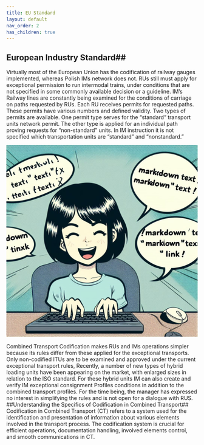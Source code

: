```yaml
---
title: EU Standard
layout: default
nav_order: 2
has_children: true
---
```


## European Industry Standard##

Virtually most of the European Union has the codification of railway gauges implemented, whereas Polish IMs network does not. RUs still must apply for exceptional permission to run intermodal trains, under conditions that are not specified in some commonly available decision or a guideline. IM’s Railway lines are constantly being examined for the conditions of carriage on paths requested by RUs. Each RU receives permits for requested paths. These permits have various numbers and defined validity. Two types of permits are available. One permit type serves for the “standard” transport units network permit. The other type is applied for an individual path proving requests for “non-standard” units. In IM instruction it is not specified which transportation units are “standard” and “nonstandard.”

![Image](../images/Girl-computer.jpg)

Combined Transport Codification makes RUs and IMs operations simpler because its rules differ from these applied for the exceptional transports. Only non-codified ITUs are to be examined and approved under the current exceptional transport rules,
Recently, a number of new types of hybrid loading units have been appearing on the market, with enlarged sizes in relation to the ISO standard. For these hybrid units IM can also create and verify IM exceptional consignment Profiles conditions in addition to the combined transport profiles. For the time being, the manager has expressed no interest in simplifying the rules and is not open for a dialogue with RUS.
##Understanding the Specifics of Codification in Combined Transport##
Codification in Combined Transport (CT) refers to a system used for the identification and presentation of information about various elements involved in the transport process. The codification system is crucial for efficient operations, documentation handling, involved elements control, and smooth communications in CT.
